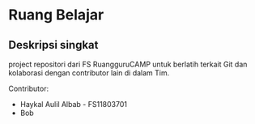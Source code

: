 # Ruang Belajar

Deskripsi singkat
-----------------
project repositori dari FS RuangguruCAMP untuk berlatih terkait Git dan kolaborasi dengan contributor lain di dalam Tim.

Contributor:

- Haykal Aulil Albab - FS11803701
- Bob
